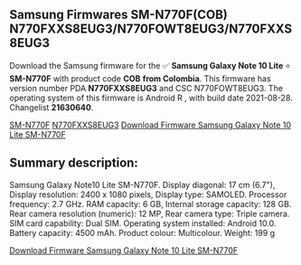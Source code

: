 <h2>Samsung Firmwares SM-N770F(COB) N770FXXS8EUG3/N770FOWT8EUG3/N770FXXS8EUG3</h2>
Download the Samsung firmware for the ✅ <strong>Samsung Galaxy Note 10 Lite </strong> ⭐ <strong>SM-N770F</strong> with product code <strong>COB</strong> <strong> from Colombia</strong>. This firmware has version number PDA <strong>N770FXXS8EUG3</strong> and CSC N770FOWT8EUG3. The operating system of this firmware is Android R , with build date 2021-08-28. Changelist <strong>21630640</strong>.


[SM-N770F](https://samfirm.shop/samsung/model/SM-N770F)
[N770FXXS8EUG3](https://samfirm.shop/samsung/pda/N770FXXS8EUG3)
[Download Firmware Samsung Galaxy Note 10 Lite SM-N770F](https://samfirm.shop/samsung/firmware/453793)
<h2>Summary description:</h2>
<p>Samsung Galaxy Note10 Lite SM-N770F. Display diagonal: 17 cm (6.7"), Display resolution: 2400 x 1080 pixels, Display type: SAMOLED. Processor frequency: 2.7 GHz. RAM capacity: 6 GB, Internal storage capacity: 128 GB. Rear camera resolution (numeric): 12 MP, Rear camera type: Triple camera. SIM card capability: Dual SIM. Operating system installed: Android 10.0. Battery capacity: 4500 mAh. Product colour: Multicolour. Weight: 199 g</p>


[Download Firmware Samsung Galaxy Note 10 Lite SM-N770F](https://samfirm.shop/samsung/firmware/453793)
